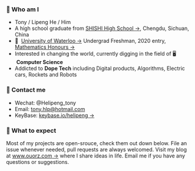 ### :raising_hand: Who am I
+ Tony / Lipeng He / Him
+ A high school graduate from [SHISHI High School →](http://cdshishi.net), Chengdu, Sichuan, China
+ 🏫 &nbsp;[University of Waterloo →](https://uwaterloo.ca) Undergrad Freshman, 2020 entry, [Mathematics Honours →](https://uwaterloo.ca/future-students/programs/mathematics)
+ Interested in changing the world, currently digging in the field of 🖥 &nbsp;**Computer Science**
+ Addicted to **Dope Tech** including Digital products, Algorithms, Electric cars, Rockets and Robots

### :information_desk_person:	 Contact me
+ Wechat: @Helipeng_tony
+ Email: tony.hlp@hotmail.com
+ KeyBase: [keybase.io/helipeng →](https://keybase.io/helipeng)

### :no_good: What to expect
Most of my projects are open-srouce, check them out down below. File an issue whenever needed, pull requests are always welcomed. Visit my blog at [www.ouorz.com →](https://www.ouorz.com) where I share ideas in life. Email me if you have any questions or suggestions.
